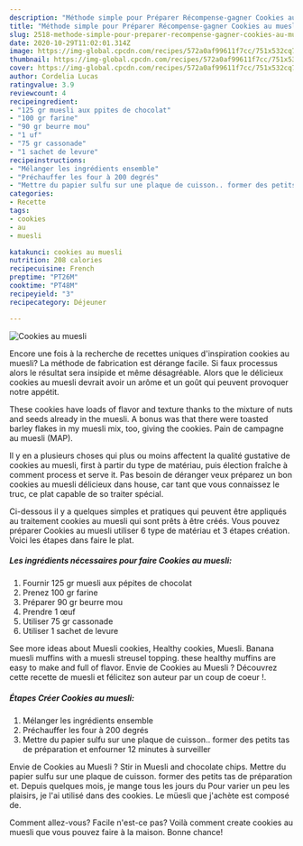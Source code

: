 ```yaml
---
description: "Méthode simple pour Préparer Récompense-gagner Cookies au muesli"
title: "Méthode simple pour Préparer Récompense-gagner Cookies au muesli"
slug: 2518-methode-simple-pour-preparer-recompense-gagner-cookies-au-muesli
date: 2020-10-29T11:02:01.314Z
image: https://img-global.cpcdn.com/recipes/572a0af99611f7cc/751x532cq70/cookies-au-muesli-photo-principale-de-la-recette.jpg
thumbnail: https://img-global.cpcdn.com/recipes/572a0af99611f7cc/751x532cq70/cookies-au-muesli-photo-principale-de-la-recette.jpg
cover: https://img-global.cpcdn.com/recipes/572a0af99611f7cc/751x532cq70/cookies-au-muesli-photo-principale-de-la-recette.jpg
author: Cordelia Lucas
ratingvalue: 3.9
reviewcount: 4
recipeingredient:
- "125 gr muesli aux ppites de chocolat"
- "100 gr farine"
- "90 gr beurre mou"
- "1 uf"
- "75 gr cassonade"
- "1 sachet de levure"
recipeinstructions:
- "Mélanger les ingrédients ensemble"
- "Préchauffer les four à 200 degrés"
- "Mettre du papier sulfu sur une plaque de cuisson.. former des petits tas de préparation et enfourner 12 minutes à surveiller"
categories:
- Recette
tags:
- cookies
- au
- muesli

katakunci: cookies au muesli 
nutrition: 208 calories
recipecuisine: French
preptime: "PT26M"
cooktime: "PT48M"
recipeyield: "3"
recipecategory: Déjeuner

---
```



![Cookies au muesli](https://img-global.cpcdn.com/recipes/572a0af99611f7cc/751x532cq70/cookies-au-muesli-photo-principale-de-la-recette.jpg)

Encore une fois à la recherche de recettes uniques d'inspiration cookies au muesli? La méthode de fabrication est dérange facile. Si faux processus alors le résultat sera insipide et même désagréable. Alors que le délicieux cookies au muesli devrait avoir un arôme et un goût qui peuvent provoquer notre appétit.

These cookies have loads of flavor and texture thanks to the mixture of nuts and seeds already in the muesli. A bonus was that there were toasted barley flakes in my muesli mix, too, giving the cookies. Pain de campagne au muesli (MAP).

Il y en a plusieurs choses qui plus ou moins affectent la qualité gustative de cookies au muesli, first à partir du type de matériau, puis élection fraîche à comment process et serve it. Pas besoin de déranger veux préparez un bon cookies au muesli délicieux dans house, car tant que vous connaissez le truc, ce plat capable de so traiter spécial.


Ci-dessous il y a quelques simples et pratiques qui peuvent être appliqués au traitement cookies au muesli qui sont prêts à être créés. Vous pouvez préparer Cookies au muesli utiliser 6 type de matériau et 3 étapes création. Voici les étapes dans faire le plat.

<!--inarticleads1-->

##### Les ingrédients nécessaires pour faire Cookies au muesli:

1. Fournir 125 gr muesli aux pépites de chocolat
1. Prenez 100 gr farine
1. Préparer 90 gr beurre mou
1. Prendre 1 œuf
1. Utiliser 75 gr cassonade
1. Utiliser 1 sachet de levure


See more ideas about Muesli cookies, Healthy cookies, Muesli. Banana muesli muffins with a muesli streusel topping. these healthy muffins are easy to make and full of flavor. Envie de Cookies au Muesli ? Découvrez cette recette de muesli et félicitez son auteur par un coup de coeur !. 

<!--inarticleads2-->

##### Étapes Créer Cookies au muesli:

1. Mélanger les ingrédients ensemble
1. Préchauffer les four à 200 degrés
1. Mettre du papier sulfu sur une plaque de cuisson.. former des petits tas de préparation et enfourner 12 minutes à surveiller


Envie de Cookies au Muesli ? Stir in Muesli and chocolate chips. Mettre du papier sulfu sur une plaque de cuisson. former des petits tas de préparation et. Depuis quelques mois, je mange tous les jours du Pour varier un peu les plaisirs, je l&#39;ai utilisé dans des cookies. Le müesli que j&#39;achète est composé de. 


Comment allez-vous? Facile n'est-ce pas? Voilà comment create cookies au muesli que vous pouvez faire à la maison. Bonne chance!
